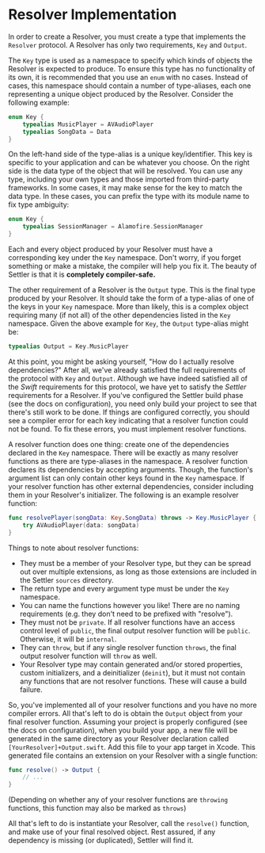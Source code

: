 # Resolver Implementation

In order to create a Resolver, you must create a type that implements the `Resolver` protocol.
A Resolver has only two requirements, `Key` and `Output`.

The `Key` type is used as a namespace to specify which kinds of objects the Resolver
is expected to produce. To ensure this type has no functionality of its own, it is recommended
that you use an `enum` with no cases. Instead of cases, this namespace should contain a
number of type-aliases, each one representing a unique object produced by the Resolver.
Consider the following example:

```swift
enum Key {
    typealias MusicPlayer = AVAudioPlayer
    typealias SongData = Data
}
```

On the left-hand side of the type-alias is a unique key/identifier. This key is specific to your
application and can be whatever you choose. On the right side is the data type of the object
that will be resolved. You can use any type, including your own types and those imported
from third-party frameworks. In some cases, it may make sense for the key to match the data
type. In these cases, you can prefix the type with its module name to fix type ambiguity:

```swift
enum Key {
    typealias SessionManager = Alamofire.SessionManager
}
```

Each and every object produced by your Resolver must have a corresponding key under the
`Key` namespace. Don't worry, if you forget something or make a mistake, the compiler will
help you fix it. The beauty of Settler is that it is **completely compiler-safe.**

The other requirement of a Resolver is the `Output` type. This is the final type produced by
your Resolver. It should take the form of a type-alias of one of the keys in your `Key` namespace.
More than likely, this is a complex object requiring many (if not all) of the other dependencies listed
in the `Key` namespace. Given the above example for `Key`, the `Output` type-alias might be:

```swift
typealias Output = Key.MusicPlayer
```

At this point, you might be asking yourself, "How do I actually resolve dependencies?" After all,
we've already satisfied the full requirements of the protocol with `Key` and `Output`. Although
we have indeed satisfied all of the *Swift* requirements for this protocol, we have yet to satisfy
the *Settler* requirements for a Resolver. If you've configured the Settler build phase (see the docs
on configuration), you need only build your project to see that there's still work to be done. If things
are configured correctly, you should see a compiler error for each key indicating that a resolver
function could not be found. To fix these errors, you must implement resolver functions.

A resolver function does one thing: create one of the dependencies declared in the `Key` namespace.
There will be exactly as many resolver functions as there are type-aliases in the namespace. A resolver
function declares its dependencies by accepting arguments. Though, the function's argument list can
only contain other keys found in the `Key` namespace. If your resolver function has other external
dependencies, consider including them in your Resolver's initializer. The following is an example
resolver function:

```swift
func resolvePlayer(songData: Key.SongData) throws -> Key.MusicPlayer {
    try AVAudioPlayer(data: songData)
}
```

Things to note about resolver functions:

* They must be a member of your Resolver type, but they can be spread out over multiple extensions,
as long as those extensions are included in the Settler `sources` directory.
* The return type and every argument type must be under the `Key` namespace.
* You can name the functions however you like! There are no naming requirements (e.g. they
don't need to be prefixed with "resolve").
* They must not be `private`. If all resolver functions have an access control level of `public`,
the final output resolver function will be `public`. Otherwise, it will be `internal`.
* They can `throw`, but if any single resolver function `throws`, the final output resolver function
will `throw` as well.
* Your Resolver type may contain generated and/or stored properties, custom initializers, and a
deinitializer (`deinit`), but it must not contain any functions that are not resolver functions. These
will cause a build failure.

So, you've implemented all of your resolver functions and you have no more compiler errors. All
that's left to do is obtain the `Output` object from your final resolver function. Assuming your project
is properly configured (see the docs on configuration), when you build your app, a new file will be
generated in the same directory as your Resolver declaration called
`[YourResolver]+Output.swift`. Add this file to your app target in Xcode. This generated
file contains an extension on your Resolver with a single function:

```swift
func resolve() -> Output {
    // ...
}
```

(Depending on whether any of your resolver functions are `throwing` functions, this function may
also be marked as `throws`)

All that's left to do is instantiate your Resolver, call the `resolve()` function, and make use of your
final resolved object. Rest assured, if any dependency is missing (or duplicated), Settler will find it.
